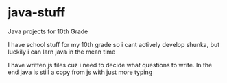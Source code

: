 # java-stuff
Java projects for 10th Grade

I have school stuff for my 10th grade so i cant actively develop shunka, but luckily i can larn java in the mean time


I have written js files cuz i need to decide what questions to write. In the end java is still a copy from js with just more typing